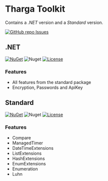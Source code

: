 # Tharga Toolkit
Contains a *.NET* version and a *Standard* version.

[![GitHub repo Issues](https://img.shields.io/github/issues/Tharga/Toolkit?style=flat&logo=github&logoColor=red&label=Issues)](https://github.com/Tharga/Toolkit/issues?q=is%3Aopen)

## .NET
[![NuGet](https://img.shields.io/nuget/v/Tharga.Toolkit)](https://www.nuget.org/packages/Tharga.Toolkit)
![Nuget](https://img.shields.io/nuget/dt/Tharga.Toolkit)
[![License](https://img.shields.io/badge/license-MIT-blue.svg)](LICENSE)

### Features
- All features from the standard package
- Encryption, Passwords and ApiKey

## Standard
[![NuGet](https://img.shields.io/nuget/v/Tharga.Toolkit.Standard)](https://www.nuget.org/packages/Tharga.Toolkit.Standard)
![Nuget](https://img.shields.io/nuget/dt/Tharga.Toolkit.Standard)
[![License](https://img.shields.io/badge/license-MIT-blue.svg)](LICENSE)

### Features
- Compare
- ManagedTimer
- DateTimeExtensions
- ListExtensions
- HashExtensions
- EnumExtensions
- Enumeration
- Luhn